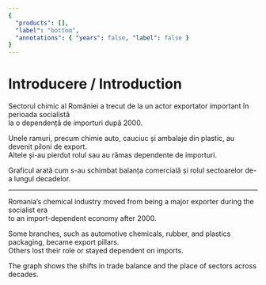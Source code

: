 ```yaml
---
{
  "products": [],
  "label": "bottom",
  "annotations": { "years": false, "label": false }
}
---
```


# Introducere / Introduction

Sectorul chimic al României a trecut de la un actor exportator important în perioada socialistă  
la o dependență de importuri după 2000.  

Unele ramuri, precum chimie auto, cauciuc și ambalaje din plastic, au devenit piloni de export.  
Altele și-au pierdut rolul sau au rămas dependente de importuri.  

Graficul arată cum s-au schimbat balanța comercială și rolul sectoarelor de-a lungul decadelor.  

<hr>

Romania’s chemical industry moved from being a major exporter during the socialist era  
to an import-dependent economy after 2000.  

Some branches, such as automotive chemicals, rubber, and plastics packaging, became export pillars.  
Others lost their role or stayed dependent on imports.  

The graph shows the shifts in trade balance and the place of sectors across decades.

